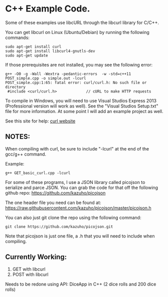 C++ Example Code.
=================

Some of these examples use libcURL through the libcurl library for C/C++.

You can get libcurl on Linux (Ubuntu/Debian) by running the following commands:

```
sudo apt-get install curl
sudo apt-get install libcurl4-gnutls-dev
sudo apt-get update
```

If those prerequisites are not installed, you may see the following error:

```
g++ -O0 -g -Wall -Wextra -pedantic-errors  -w -std=c++11 POST_simple.cpp -o simple.out -lcurl
POST_simple.cpp:1:65: fatal error: curl/curl.h: No such file or directory
 #include <curl/curl.h>             // cURL to make HTTP requests
```

To compile in Windows, you will need to use Visual Studios Express 2013 (Professional version will work as well).
See the "Visual Studios Setup.txt" file for more information. At some point I will add an example project as well.

See this site for help:
[curl website](http://curl.haxx.se/docs/httpscripting.html)


NOTES:
-------------

When compiling with curl, be sure to include "-lcurl" at the end of the gcc/g++ command.

Example:

```
g++ GET_basic_curl.cpp -lcurl
```


For some of these programs, I use a JSON library called picojson to serialize and parce JSON. 
You can grab the code for that off the following github repo: https://github.com/kazuho/picojson

The one header file you need can be found at: https://raw.githubusercontent.com/kazuho/picojson/master/picojson.h

You can also just git clone the repo using the following command:

```
git clone https://github.com/kazuho/picojson.git
```

Note that picojson is just one file, a .h that you will need to include when compiling.


Currently Working:
----------------------------

1. GET with libcurl
2. POST with libcurl


Needs to be redone using API:
DiceApp in C++ (2 dice rolls and 200 dice rolls)